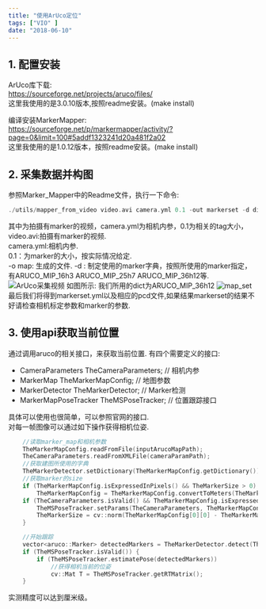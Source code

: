 ```yaml
---
title: "使用ArUco定位"
tags: ["VIO" ]
date: "2018-06-10"
---
```


## 1. 配置安装

ArUco库下载:   
https://sourceforge.net/projects/aruco/files/  
这里我使用的是3.0.10版本,按照readme安装。(make install) 

编译安装MarkerMapper:   
https://sourceforge.net/p/markermapper/activity/?page=0&limit=100#5addf1323241d20a481f2a02  
这里我使用的是1.0.12版本，按照readme安装。(make install) 

## 2. 采集数据并构图
参照Marker_Mapper中的Readme文件，执行一下命令:
```cpp
./utils/mapper_from_video video.avi camera.yml 0.1 -out markerset -d dict
```
其中为拍摄有marker的视频，camera.yml为相机内参，0.1为相关的tag大小，
video.avi:拍摄有marker的视频.  
camera.yml:相机内参.  
0.1：为marker的大小，按实际情况给定.  
-o map: 生成的文件.
-d <dict>: 制定使用的marker字典，按照所使用的marker指定，有ARUCO_MIP_16h3 ARUCO_MIP_25h7 ARUCO_MIP_36h12等.  
![ArUco采集视频](/media/posts/ArUco/arUco_marker_1.png)
如图所示: 我们所用的dict为ARUCO_MIP_36h12
![map_set](/media/posts/ArUco/map_viewer_screenshot_10.06.2018.png)
最后我们将得到markerset.yml以及相应的pcd文件,如果结果markerset的结果不好请检查相机标定参数和marker的参数.

## 3. 使用api获取当前位置
通过调用aruco的相关接口，来获取当前位置.
有四个需要定义的接口:  

* CameraParameters TheCameraParameters;     // 相机内参
* MarkerMap TheMarkerMapConfig;             // 地图参数
* MarkerDetector TheMarkerDetector;         // Marker检测
* MarkerMapPoseTracker TheMSPoseTracker;    // 位置跟踪接口

具体可以使用也很简单，可以参照官网的接口.   
对每一帧图像可以通过如下操作获得相机位姿.
```cpp
    //读取marker_map和相机参数
    TheMarkerMapConfig.readFromFile(inputArucoMapPath); 
    TheCameraParameters.readFromXMLFile(cameraParamPath); 
    //获取建图所使用的字典
    TheMarkerDetector.setDictionary(TheMarkerMapConfig.getDictionary()); 
    //获取marker的size
    if (TheMarkerMapConfig.isExpressedInPixels() && TheMarkerSize > 0)
        TheMarkerMapConfig = TheMarkerMapConfig.convertToMeters(TheMarkerSize);
    if (TheCameraParameters.isValid() && TheMarkerMapConfig.isExpressedInMeters()) {
        TheMSPoseTracker.setParams(TheCameraParameters, TheMarkerMapConfig);
        TheMarkerSize = cv::norm(TheMarkerMapConfig[0][0] - TheMarkerMapConfig[0][1]);
    }

    //开始跟踪
    vector<aruco::Marker> detectedMarkers = TheMarkerDetector.detect(TheInputImage);
    if (TheMSPoseTracker.isValid()) {
        if (TheMSPoseTracker.estimatePose(detectedMarkers)) 
            //获得相机当前的位姿
            cv::Mat T = TheMSPoseTracker.getRTMatrix(); 
    }
```
实测精度可以达到厘米级。
